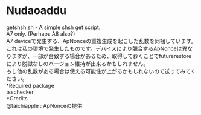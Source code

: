 # Nudaoaddu
getshsh.sh - A simple shsh get script.<br>
A7 only. (Perhaps A8 also?)<br>
A7 deviceで発生する、ApNonceの重複生成を起こした乱数を同梱しています。<br>
これは私の環境で発生したものです。デバイスにより競合するApNonceは異なりますが、一部が合致する場合があるため、取得しておくことでfuturerestoreにより脱獄なしのバージョン維持が出来るかもしれません。<br>
もし他の乱数がある場合は使える可能性が上がるかもしれないので送ってみてください。<br>
*Required package<br>
tsschecker
<br>
*Credits<br>
@taichiapple : ApNonceの提供
